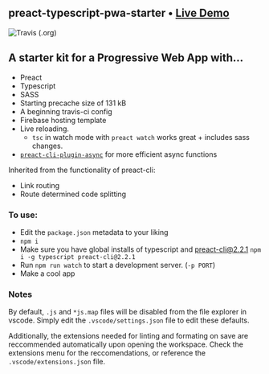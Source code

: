 ## preact-typescript-pwa-starter • [Live Demo](https://preact-typescript-pwa-starter.firebaseapp.com/)

![Travis (.org)](https://img.shields.io/travis/bmitchinson/hexo-theme-tranquilpeak?logo=travis&style=for-the-badge)
## A starter kit for a Progressive Web App with...
- Preact
- Typescript
- SASS
- Starting precache size of 131 kB
- A beginning travis-ci config
- Firebase hosting template
- Live reloading. 
    - `tsc` in watch mode with `preact watch` works great + includes sass changes.
- [`preact-cli-plugin-async`](https://github.com/developit/preact-cli-plugin-async) for more efficient async functions

Inherited from the functionality of preact-cli:
- Link routing 
- Route determined code splitting

### To use:
- Edit the `package.json` metadata to your liking
- `npm i`
- Make sure you have global installs of typescript and preact-cli@2.2.1
`npm i -g typescript preact-cli@2.2.1`
- Run `npm run watch` to start a development server. (`-p PORT`)
- Make a cool app

### Notes
By default, `.js` and `*js.map` files will be disabled from the file
explorer in vscode. Simply edit the `.vscode/settings.json` file to edit these defaults.

Additionally, the extensions needed for linting and formating on save are reccommended automatically upon opening the workspace. 
Check the extensions menu for the reccomendations, or reference the `.vscode/extensions.json` file.
